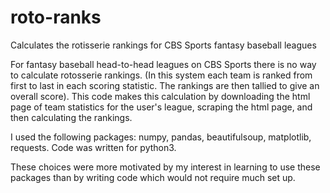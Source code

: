 # roto-ranks
Calculates the rotisserie rankings for CBS Sports fantasy baseball leagues

For fantasy baseball head-to-head leagues on CBS Sports there is no way to calculate rotosserie rankings. (In this system each team is ranked from first to last in each scoring statistic. The rankings are then tallied to give an overall score). This code makes this calculation by downloading the html page of team statistics for the user's league, scraping the html page, and then calculating the rankings.

I used the following packages: numpy, pandas, beautifulsoup, matplotlib, requests. Code was written for python3.

These choices were more motivated by my interest in learning to use these packages than by writing code which would not require much set up.
